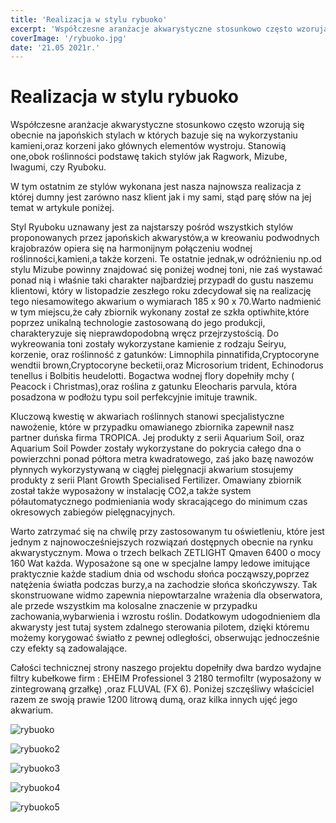 ```yaml
---
title: 'Realizacja w stylu rybuoko'
excerpt: 'Współczesne aranżacje akwarystyczne stosunkowo często wzorują się obecnie na japońskich stylach w których bazuje się na wykorzystaniu kamieni,oraz korzeni jako głównych elementów wystroju. Stanowią one,obok roślinności podstawę takich stylów jak Ragwork, Mizube, Iwagumi, czy Ryuboku.'
coverImage: '/rybuoko.jpg'
date: '21.05 2021r.'
---
```


# Realizacja w stylu rybuoko

Współczesne aranżacje akwarystyczne stosunkowo często wzorują się obecnie na japońskich stylach w których bazuje się na wykorzystaniu kamieni,oraz korzeni jako głównych elementów wystroju. Stanowią one,obok roślinności podstawę takich stylów jak Ragwork, Mizube, Iwagumi, czy Ryuboku.

W tym ostatnim ze stylów wykonana jest nasza najnowsza realizacja z której dumny jest zarówno nasz klient jak i my sami, stąd parę słów na jej temat w artykule poniżej.

 Styl Ryuboku uznawany jest za najstarszy pośród wszystkich stylów proponowanych przez japońskich akwarystów,a w kreowaniu podwodnych krajobrazów opiera się na harmonijnym połączeniu wodnej roślinności,kamieni,a także korzeni. Te ostatnie jednak,w odróżnieniu np.od stylu Mizube powinny znajdować się poniżej wodnej toni, nie zaś wystawać ponad nią i właśnie taki charakter najbardziej przypadł do gustu naszemu klientowi, który w listopadzie zeszłego roku zdecydował się na realizację tego niesamowitego akwarium o wymiarach 185 x 90 x 70.Warto nadmienić w tym miejscu,że cały zbiornik wykonany został ze szkła optiwhite,które poprzez unikalną technologie zastosowaną do jego produkcji, charakteryzuje się nieprawdopodobną wręcz przejrzystością. Do wykreowania toni zostały wykorzystane kamienie z rodzaju Seiryu, korzenie, oraz roślinność z gatunków: Limnophila pinnatifida,Cryptocoryne wendtii brown,Cryptocoryne becketii,oraz Microsorium trident, Echinodorus tenellus i Bolbitis heudelotti. Bogactwa wodnej flory dopełniły mchy ( Peacock i Christmas),oraz roślina z gatunku Eleocharis parvula, która posadzona w podłożu typu soil perfekcyjnie imituje trawnik. 

Kluczową kwestię w akwariach roślinnych stanowi specjalistyczne nawożenie, które w przypadku omawianego zbiornika zapewnił nasz partner duńska firma TROPICA. Jej produkty z serii Aquarium Soil, oraz Aquarium Soil Powder zostały wykorzystane do pokrycia całego dna o powierzchni ponad półtora metra kwadratowego, zaś jako bazę nawozów płynnych wykorzystywaną w ciągłej pielęgnacji akwarium stosujemy produkty z serii Plant Growth Specialised Fertilizer. Omawiany zbiornik został także wyposażony w instalację CO2,a także system półautomatycznego podmieniania wody skracającego do minimum czas okresowych zabiegów pielęgnacyjnych.

Warto zatrzymać się na chwilę przy zastosowanym tu oświetleniu, które jest jednym z najnowocześniejszych rozwiązań dostępnych obecnie na rynku akwarystycznym. Mowa o trzech belkach ZETLIGHT Qmaven 6400 o mocy 160 Wat każda. Wyposażone są one w specjalne lampy ledowe imitujące praktycznie każde stadium dnia od wschodu słońca począwszy,poprzez natężenia światła podczas burzy,a na zachodzie słońca skończywszy. Tak skonstruowane widmo zapewnia niepowtarzalne wrażenia dla obserwatora, ale przede wszystkim ma kolosalne znaczenie w przypadku zachowania,wybarwienia i wzrostu roślin. Dodatkowym udogodnieniem dla akwarysty jest tutaj system zdalnego sterowania pilotem, dzięki któremu możemy korygować światło z pewnej odległości, obserwując jednocześnie czy efekty są zadowalające.

Całości technicznej strony naszego projektu dopełniły dwa bardzo wydajne filtry kubełkowe firm : EHEIM Professionel 3 2180 termofiltr (wyposażony w zintegrowaną grzałkę) ,oraz FLUVAL (FX 6).
Poniżej szczęśliwy właściciel razem ze swoją prawie 1200 litrową dumą, oraz kilka innych ujęć jego akwarium.

![rybuoko](/rybuoko.jpg)

![rybuoko2](/rybuoko2.jpg)

![rybuoko3](/rybuoko3.jpg)

![rybuoko4](/rybuoko4.jpg)

![rybuoko5](/rybuoko5.jpg)